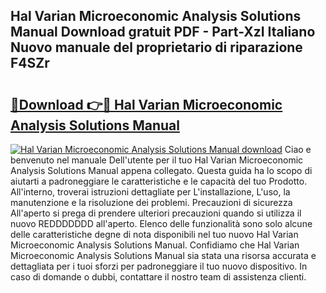 ## Hal Varian Microeconomic Analysis Solutions Manual Download gratuit PDF - Part-XzI Italiano Nuovo manuale del proprietario di riparazione F4SZr

# <h2><a href="http://df9utk.blite.top/?on=Hal+Varian+Microeconomic+Analysis+Solutions+Manual">🔗Download 👉🔴 Hal Varian Microeconomic Analysis Solutions Manual</a></h2>

[![Hal Varian Microeconomic Analysis Solutions Manual download](https://i.imgur.com/lujVjoI.png)](http://df9utk.blite.top/?on=Hal+Varian+Microeconomic+Analysis+Solutions+Manual)
Ciao e benvenuto nel manuale Dell'utente per il tuo Hal Varian Microeconomic Analysis Solutions Manual appena collegato. Questa guida ha lo scopo di aiutarti a padroneggiare le caratteristiche e le capacità del tuo Prodotto. All'interno, troverai istruzioni dettagliate per L'installazione, L'uso, la manutenzione e la risoluzione dei problemi. Precauzioni di sicurezza All'aperto si prega di prendere ulteriori precauzioni quando si utilizza il nuovo REDDDDDDD all'aperto. Elenco delle funzionalità sono solo alcune delle caratteristiche degne di nota disponibili nel tuo nuovo Hal Varian Microeconomic Analysis Solutions Manual. Confidiamo che Hal Varian Microeconomic Analysis Solutions Manual sia stata una risorsa accurata e dettagliata per i tuoi sforzi per padroneggiare il tuo nuovo dispositivo. In caso di domande o dubbi, contattare il nostro team di assistenza clienti.
